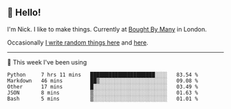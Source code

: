 ## 👋 Hello! 

I'm Nick. I like to make things. Currently at [Bought By Many](https://boughtbymany.com) in London.

Occasionally [I write random things here](https://nicksnell.com) and [here](https://twitter.com/nicksnell).

-------

🚀 This week I've been using

<!--START_SECTION:waka-->
```text
Python     7 hrs 11 mins   █████████████████████░░░░   83.54 % 
Markdown   46 mins         ██▒░░░░░░░░░░░░░░░░░░░░░░   09.08 % 
Other      17 mins         █░░░░░░░░░░░░░░░░░░░░░░░░   03.49 % 
JSON       8 mins          ▒░░░░░░░░░░░░░░░░░░░░░░░░   01.63 % 
Bash       5 mins          ▒░░░░░░░░░░░░░░░░░░░░░░░░   01.01 % 
```
<!--END_SECTION:waka-->
